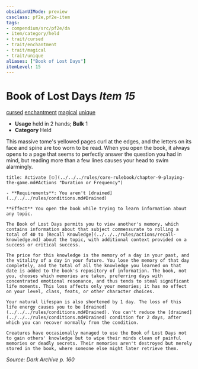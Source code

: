 ```yaml
---
obsidianUIMode: preview
cssclass: pf2e,pf2e-item
tags:
- compendium/src/pf2e/da
- item/category/held
- trait/cursed
- trait/enchantment
- trait/magical
- trait/unique
aliases: ["Book of Lost Days"]
itemLevel: 15
---
```

# Book of Lost Days *Item 15*  
[cursed](../../../rules/traits/cursed-gmg.md)  [enchantment](../../../rules/traits/enchantment.md)  [magical](../../../rules/traits/magical.md)  [unique](../../../rules/traits/unique.md)  

- **Usage** held in 2 hands; **Bulk** 1
- **Category** Held

This massive tome's yellowed pages curl at the edges, and the letters on its face and spine are too worn to be read. When you open the book, it always opens to a page that seems to perfectly answer the question you had in mind, but reading more than a few lines causes your head to swim alarmingly.

```ad-embed-ability
title: Activate [⏲](../../../rules/core-rulebook/chapter-9-playing-the-game.md#Actions "Duration or Frequency")

- **Requirements**: You aren't [drained](../../../rules/conditions.md#Drained)

**Effect** You open the book while trying to learn information about any topic.

The Book of Lost Days permits you to view another's memory, which contains information about that subject commensurate to rolling a total of 40 to [Recall Knowledge](../../../rules/actions/recall-knowledge.md) about the topic, with additional context provided on a success or critical success.

The price for this knowledge is the memory of a day in your past, and the vitality of a day in your future. You lose the memory of that day completely, and the total of all the knowledge you learned on that date is added to the book's repository of information. The book, not you, chooses which memories are taken, preferring days with concentrated emotional resonance, and thus tends to steal significant life moments. This loss affects only your memories; it has no effect on your level, class, feats, or other character choices.

Your natural lifespan is also shortened by 1 day. The loss of this life energy causes you to be [drained](../../../rules/conditions.md#Drained). You can't reduce the [drained](../../../rules/conditions.md#Drained) condition for 2 days, after which you can recover normally from the condition.

Creatures have occasionally managed to use the Book of Lost Days not to gain others' knowledge but to wipe their minds clean of painful memories or deadly secrets. Their memories aren't destroyed but merely stored in the book, where someone else might later retrieve them.
```

*Source: Dark Archive p. 160*
